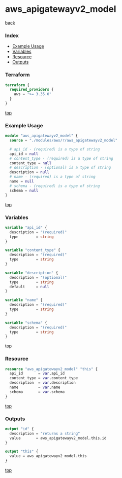 # aws_apigatewayv2_model

[back](../aws.md)

### Index

- [Example Usage](#example-usage)
- [Variables](#variables)
- [Resource](#resource)
- [Outputs](#outputs)

### Terraform

```terraform
terraform {
  required_providers {
    aws = ">= 3.35.0"
  }
}
```

[top](#index)

### Example Usage

```terraform
module "aws_apigatewayv2_model" {
  source = "./modules/aws/r/aws_apigatewayv2_model"

  # api_id - (required) is a type of string
  api_id = null
  # content_type - (required) is a type of string
  content_type = null
  # description - (optional) is a type of string
  description = null
  # name - (required) is a type of string
  name = null
  # schema - (required) is a type of string
  schema = null
}
```

[top](#index)

### Variables

```terraform
variable "api_id" {
  description = "(required)"
  type        = string
}

variable "content_type" {
  description = "(required)"
  type        = string
}

variable "description" {
  description = "(optional)"
  type        = string
  default     = null
}

variable "name" {
  description = "(required)"
  type        = string
}

variable "schema" {
  description = "(required)"
  type        = string
}
```

[top](#index)

### Resource

```terraform
resource "aws_apigatewayv2_model" "this" {
  api_id       = var.api_id
  content_type = var.content_type
  description  = var.description
  name         = var.name
  schema       = var.schema
}
```

[top](#index)

### Outputs

```terraform
output "id" {
  description = "returns a string"
  value       = aws_apigatewayv2_model.this.id
}

output "this" {
  value = aws_apigatewayv2_model.this
}
```

[top](#index)